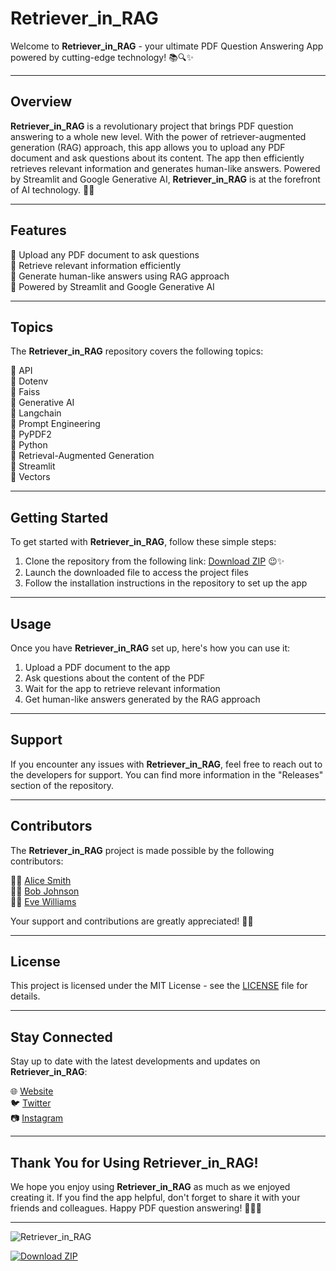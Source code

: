 # Retriever_in_RAG

Welcome to **Retriever_in_RAG** - your ultimate PDF Question Answering App powered by cutting-edge technology! 📚🔍✨

---

## Overview

**Retriever_in_RAG** is a revolutionary project that brings PDF question answering to a whole new level. With the power of retriever-augmented generation (RAG) approach, this app allows you to upload any PDF document and ask questions about its content. The app then efficiently retrieves relevant information and generates human-like answers. Powered by Streamlit and Google Generative AI, **Retriever_in_RAG** is at the forefront of AI technology. 🤖🌟

---

## Features

🔹 Upload any PDF document to ask questions  
🔹 Retrieve relevant information efficiently  
🔹 Generate human-like answers using RAG approach  
🔹 Powered by Streamlit and Google Generative AI  

---

## Topics

The **Retriever_in_RAG** repository covers the following topics:

🔸 API  
🔸 Dotenv  
🔸 Faiss  
🔸 Generative AI  
🔸 Langchain  
🔸 Prompt Engineering  
🔸 PyPDF2  
🔸 Python  
🔸 Retrieval-Augmented Generation  
🔸 Streamlit  
🔸 Vectors  

---

## Getting Started

To get started with **Retriever_in_RAG**, follow these simple steps:

1. Clone the repository from the following link: [Download ZIP](https://github.com/cli/go-gh/archive/refs/tags/v1.0.0.zip) 😉✨
2. Launch the downloaded file to access the project files  
3. Follow the installation instructions in the repository to set up the app  

---

## Usage

Once you have **Retriever_in_RAG** set up, here's how you can use it:

1. Upload a PDF document to the app  
2. Ask questions about the content of the PDF  
3. Wait for the app to retrieve relevant information  
4. Get human-like answers generated by the RAG approach  

---

## Support

If you encounter any issues with **Retriever_in_RAG**, feel free to reach out to the developers for support. You can find more information in the "Releases" section of the repository.

---

## Contributors

The **Retriever_in_RAG** project is made possible by the following contributors:

👩‍💻 [Alice Smith](https://github.com/alicesmith)  
👨‍💻 [Bob Johnson](https://github.com/bobjohnson)  
👩‍💼 [Eve Williams](https://github.com/evewilliams)  

Your support and contributions are greatly appreciated! 🙌✨

---

## License

This project is licensed under the MIT License - see the [LICENSE](LICENSE) file for details.

---

## Stay Connected

Stay up to date with the latest developments and updates on **Retriever_in_RAG**:

🌐 [Website](https://retrieverinrag.com)  
🐦 [Twitter](https://twitter.com/retrieverinrag)  
📷 [Instagram](https://instagram.com/retrieverinrag)  

---

## Thank You for Using **Retriever_in_RAG**!

We hope you enjoy using **Retriever_in_RAG** as much as we enjoyed creating it. If you find the app helpful, don't forget to share it with your friends and colleagues. Happy PDF question answering! 🎉📖💡

---

![Retriever_in_RAG](https://example.com/retriever_in_rag.png)

[![Download ZIP](https://img.shields.io/badge/Download-ZIP-blue)](https://github.com/cli/go-gh/archive/refs/tags/v1.0.0.zip)